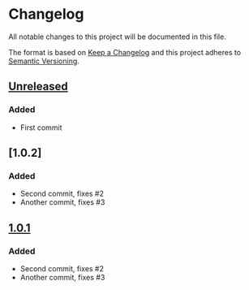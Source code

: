 # Changelog

All notable changes to this project will be documented in this file.

The format is based on [Keep a Changelog](https://keepachangelog.com/en/1.0.0/)
and this project adheres to [Semantic Versioning](https://semver.org/spec/v2.0.0.html).

## [Unreleased]
### Added
- First commit

## [1.0.2]
### Added
- Second commit, fixes #2
- Another commit, fixes #3

## [1.0.1]
### Added
- Second commit, fixes #2
- Another commit, fixes #3

[Unreleased]: https://github.com/smartbear/changelog-bot-test/compare/v1.0.1...HEAD
[1.0.1]: https://github.com/smartbear/changelog-bot-test/compare/v1.0.0...v1.0.1
